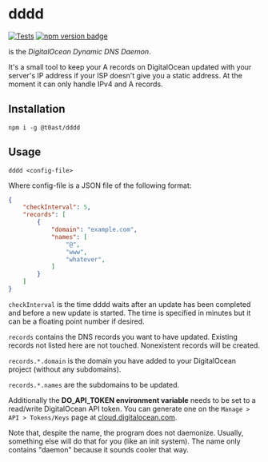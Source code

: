 # dddd
[![Tests](https://github.com/T0astBread/dddd/workflows/Tests/badge.svg)](https://github.com/T0astBread/dddd/actions)
[![npm version badge](https://img.shields.io/npm/v/@t0ast/dddd.svg)](https://www.npmjs.org/package/@t0ast/dddd)

is the _DigitalOcean Dynamic DNS Daemon_.

It's a small tool to keep your A records on DigitalOcean updated with
your server's IP address if your ISP doesn't give you a static
address. At the moment it can only handle IPv4 and A records.

## Installation

`npm i -g @t0ast/dddd`

## Usage

`dddd <config-file>`

Where config-file is a JSON file of the following format:

```json
{
	"checkInterval": 5,
	"records": [
		{
			"domain": "example.com",
			"names": [
				"@",
				"www",
				"whatever",
			]
		}
	]
}
```

`checkInterval` is the time dddd waits after an update has been
completed and before a new update is started. The time is specified
in minutes but it can be a floating point number if desired.

`records` contains the DNS records you want to have updated. Existing
records not listed here are not touched. Nonexistent records will be
created.

`records.*.domain` is the domain you have added to your DigitalOcean
project (without any subdomains).

`records.*.names` are the subdomains to be updated.

Additionally the __DO_API_TOKEN environment variable__ needs to be
set to a read/write DigitalOcean API token. You can generate one on
the `Manage > API > Tokens/Keys` page at
[cloud.digitalocean.com](https://cloud.digitalocean.com).

Note that, despite the name, the program does not daemonize. Usually,
something else will do that for you (like an init system). The name
only contains "daemon" because it sounds cooler that way.
